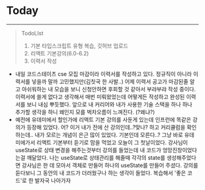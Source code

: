 # Today
----------------
> TodoLIst
> 1. 기본 타입스크립트 유형 복습, 깃허브 업로드
> 2. 리액트 기본강의(6.0-6.2)
> 3. 이력서 작성


- 내일 코드스테이츠 cse 모집 마감이라 이력서를 작성하고 있다. 정규직이 아니라 이력서를 넣을까 말까 고민했지만(김칫국 한 사발..) 어제 이력서 공고가 마감된줄 알고 아쉬워하는 내 모습을 보니 신청안하면 후회할 것
같아서 부랴부랴 작성 중이다. 이력서에 쓸게 없다고 생각해서 매번 미뤄왔었는데 어떻게든 작성하고 완성된 이력서를 보니 내심 뿌듯했다. 앞으로 내 커리어와 내가 사용한 기술 스택을 하나 하나 추가할 생각을 하니
왜인지 모를 벅차오름이 느껴진다. (?왜냐?)  
- 예전에 유데미에서 할인가에 리액트 기본 강의를 사둔게 있는데 인프런에 똑같은 강의가 등장해 있었다. 어? 이거 내가 전에 산 강의인데..?맞나? 하고 커리큘럼을 확인하는데.. 내가 모르는 개념이
은근 많이 있었다. 기본인데 모른다..? 그냥 바로 유데미에가서 리액트 기본부터 듣기로 맘을 먹었고 오늘이 그 첫날이었다. 강사님이 useState로 상태 변경을 해주는것부터 강의를 들었는데
내 코드가 엉망진창이었다는걸 깨달았다. 나는 useState로 상태관리를 해줄때 각각의 state를 생성해주었다면 강사님은 한 데 모아서 객체로 만들어 하나의 useState를 만들어 주셨다. 
강의를 듣다보니 그 동안의 내 코드가 더러웠구나 하는 생각이 들었다.
복습해서 '좋은 코드'로 한 발자국 나아가자 

